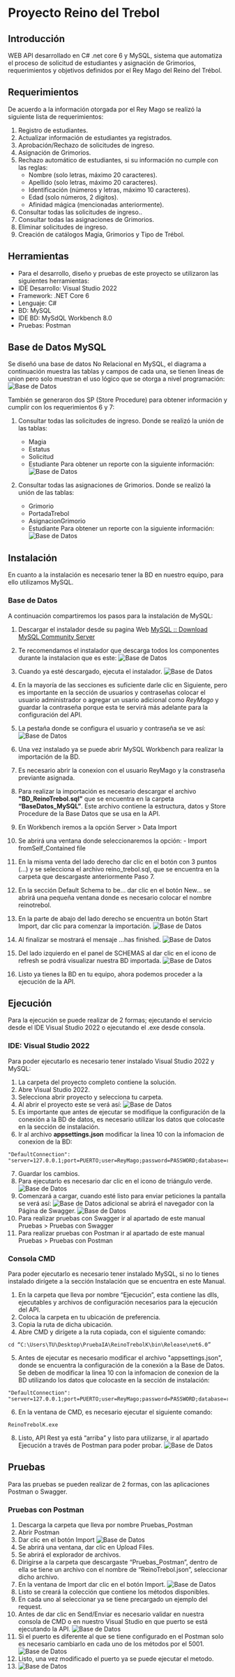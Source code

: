 # Proyecto Reino del Trebol
## Introducción
WEB API desarrollado en C# .net core 6 y MySQL, sistema que automatiza el proceso de solicitud de estudiantes y asignación de Grimorios, requerimientos y objetivos definidos por el Rey Mago del Reino del Trébol.


## Requerimientos
De acuerdo a la información otorgada por el Rey Mago se realizó la siguiente lista de requerimientos: 
1. Registro de estudiantes.
2. Actualizar información de estudiantes ya registrados.
3. Aprobación/Rechazo de solicitudes de ingreso.
4. Asignación de Grimorios.
5. Rechazo automático de estudiantes, si su información no cumple con las reglas:
    - Nombre (solo letras, máximo 20 caracteres).
    - Apellido (solo letras, máximo 20 caracteres).
    - Identificación (números y letras, máximo 10 caracteres).
    - Edad (solo números, 2 dígitos).
    - Afinidad mágica (mencionadas anteriormente).
6. Consultar todas las solicitudes de ingreso..
7. Consultar todas las asignaciones de Grimorios.
8. Eliminar solicitudes de ingreso.
9. Creación de catálogos Magia, Grimorios y Tipo de Trébol.

## Herramientas
* Para el desarrollo, diseño y pruebas de este proyecto se utilizaron las siguientes herramientas:
* IDE Desarrollo: Visual Studio 2022
* Framework: .NET Core 6
* Lenguaje: C#
* BD: MySQL
* IDE BD: MySdQL Workbench 8.0
* Pruebas: Postman

## Base de Datos MySQL
Se diseñó una base de datos No Relacional en MySQL, el diagrama a continuación muestra las tablas y campos de cada una, se tienen lineas de union pero solo muestran el uso lógico que se otorga a nivel programación:
![Base de Datos](Imagenes_readme/DBD_ReinoMagico.jpg)


También se generaron dos SP (Store Procedure) para obtener información y cumplir con los requerimientos 6 y 7:
1. Consultar todas las solicitudes de ingreso. Donde se realizó la unión de las tablas:
    - Magia
    - Estatus
    - Solicitud
    - Estudiante
Para obtener un reporte con la siguiente información:
![Base de Datos](Imagenes_readme/solicitudesSQL.JPG)

2. Consultar todas las asignaciones de Grimorios. Donde se realizó la unión de las tablas:
    - Grimorio
    - PortadaTrebol
    - AsignacionGrimorio
    - Estudiante
  Para obtener un reporte con la siguiente información:
  ![Base de Datos](Imagenes_readme/asignacionesSQL.JPG)



## Instalación
En cuanto a la instalación es necesario tener la BD en nuestro equipo, para ello utilizamos MySQL.

### Base de Datos
A continuación compartiremos los pasos para la instalación de MySQL:
1. Descargar el instalador desde su pagina Web 
[MySQL :: Download MySQL Community Server](https://dev.mysql.com/downloads/windows/installer/8.0.html)
2. Te recomendamos el instalador que descarga  todos los componentes durante la instalacion que es este:
![Base de Datos](Imagenes_readme/descargarMySQL.JPG)

3. Cuando ya esté descargado, ejecuta el instalador.
![Base de Datos](Imagenes_readme/instaladorMySQL.JPG)

4. En la mayoría de las secciones es suficiente darle clic en Siguiente, pero es importante en la sección de usuarios y contraseñas colocar el usuario administrador o agregar un usario adicional como *ReyMago* y guardar la contraseña porque esta te servirá más adelante para la configuración del API.
5. La pestaña donde se configura el usuario y contraseña se ve así:
    ![Base de Datos](Imagenes_readme/MySQL_passUser.jpeg)
6. Una vez instalado ya se puede abrir MySQL Workbench para realizar la importación de la BD.
7. Es necesario abrir la conexion con el usuario ReyMago y la constraseña previante asignada.
8. Para realizar la importación es necesario descargar el archivo **"BD_ReinoTrebol.sql"** que se encuentra en la carpeta **“BaseDatos_MySQL”**. Este archivo contiene la estructura, datos y Store Procedure de la Base Datos que se usa en la API.
9. En Workbench iremos a la opción Server > Data Import
10. Se abrirá una ventana donde seleccionaremos la opción:
        - Import fromSelf_Contained file
11. En la misma venta del lado derecho dar clic en el botón con 3 puntos (...) y se selecciona el archivo reino_trebol.sql, que se encuentra en la carpeta que descargaste anteriormente Paso 7.
12. En la sección Default Schema to be… dar clic en el botón New… se abrirá una pequeña ventana donde es necesario colocar el nombre reinotrebol.
13. En la parte de abajo del lado derecho se encuentra un botón Start Import, dar clic para comenzar la importación.
![Base de Datos](Imagenes_readme/dataImport.JPG)
14. Al finalizar se mostrará el mensaje …has finished.
![Base de Datos](Imagenes_readme/dataImportFinish.JPG)
15. Del lado izquierdo en el panel de SCHEMAS  al dar clic en el icono de refresh se podrá visualizar nuestra BD importada.
![Base de Datos](Imagenes_readme/schemasMySQL.JPG)
16. Listo ya tienes la BD en tu equipo, ahora podemos proceder a la ejecución de la API.

## Ejecución
Para la ejecución se puede realizar de 2 formas; ejecutando el servicio desde el IDE  Visual Studio 2022 o ejecutando el .exe desde consola. 

### IDE: Visual Studio 2022
Para poder ejecutarlo es necesario tener instalado Visual Studio 2022 y MySQL:
1. La carpeta del proyecto completo contiene la solución.
2. Abre Visual Studio 2022.
3. Selecciona abrir proyecto y selecciona tu carpeta.
5. Al abrir el proyecto este se verá así:
![Base de Datos](Imagenes_readme/solucionVS.JPG)
5. Es importante que antes de ejecutar se modifique la configuración de la conexión a la BD de datos, es necesario utilizar los datos que colocaste en la sección de instalación.
6. Ir al archivo **appsettings.json** modificar la linea 10 con la infomacion de conexion de la BD: 
```
"DefaultConnection": "server=127.0.0.1;port=PUERTO;user=ReyMago;password=PASSWORD;database=reinotrebol;"
```
7. Guardar los cambios.
8. Para ejecutarlo es necesario dar clic en el icono de triángulo verde.
![Base de Datos](Imagenes_readme/ejecurarVS.JPG)
9. Comenzará a cargar, cuando esté listo para enviar peticiones la pantalla se verá así:
    ![Base de Datos](Imagenes_readme/ejecucionVS.JPG)
    adicional se abrirá el navegador con la Página de Swagger.
    ![Base de Datos](Imagenes_readme/Swagger.JPG)
10. Para realizar pruebas con Swagger ir al apartado de este manual Pruebas > Pruebas con Swagger
11. Para realizar pruebas con Postman ir al apartado de este manual Pruebas > Pruebas con Postman

### Consola CMD
Para poder ejecutarlo es necesario tener instalado MySQL, si no lo tienes instalado dirígete a la sección Instalación que se encuentra en este Manual.
1. En la carpeta que lleva por nombre “Ejecución”, esta contiene las dlls, ejecutables y archivos de configuración necesarios para la ejecución del API.
2. Coloca la carpeta en tu ubicación de preferencia.
3. Copia la ruta de dicha ubicación.
4. Abre CMD y dirígete a la ruta copiada, con el siguiente comando:
```
cd “C:\Users\TU\Desktop\PruebaIA\ReinoTrebolK\bin\Release\net6.0”
```
5. Antes de ejecutar es necesario modificar el archivo "appsettings.json", donde se encuentra la configuración de la conexión a la Base de Datos. Se deben de modificar  la linea 10 con la infomacion de conexion de la BD utilizando los datos que colocaste en la sección de instalación:
```
"DefaultConnection": "server=127.0.0.1;port=PUERTO;user=ReyMago;password=PASSWORD;database=reinotrebol;"
```
6. En la ventana de CMD, es necesario ejecutar el siguiente comando:
```
ReinoTrebolK.exe
```
8. Listo, API Rest ya está “arriba” y listo para utilizarse, ir al apartado Ejecución a través de Postman para poder probar.
![Base de Datos](Imagenes_readme/cmdAPI.JPG)


## Pruebas
Para las pruebas se pueden realizar de 2 formas, con las aplicaciones Postman o Swagger.
### Pruebas con Postman
1. Descarga la carpeta que lleva por nombre Pruebas_Postman
2. Abrir Postman
3. Dar clic en el botón Import
![Base de Datos](Imagenes_readme/importPostman.JPG)
4. Se abrirá una ventana, dar clic en Upload Files.
5. Se abrirá el explorador de archivos.
6. Dirigirse a la carpeta que descargaste “Pruebas_Postman”, dentro de ella se tiene un archivo con el nombre de “ReinoTrebol.json”, seleccionar dicho archivo.
7. En la ventana de Import dar clic en el botón Import.
![Base de Datos](Imagenes_readme/importPostman2.JPG)
8. Listo se creará la colección que contiene los métodos disponibles.
9. En cada uno al seleccionar ya se tiene precargado un ejemplo del request.
10. Antes de dar clic en Send/Enviar es necesario validar en nuestra consola de CMD o en nuestro Visual Studio en que puerto se está ejecutando la API.
![Base de Datos](Imagenes_readme/puertosPostman.JPG)
11. Si el puerto es diferente al que se tiene configurado en el Postman solo es necesario cambiarlo en cada uno de los métodos por el 5001.
![Base de Datos](Imagenes_readme/puertosPostman2.JPG)
12. Listo, una vez modificado el puerto ya se puede ejecutar el metodo.
13. ![Base de Datos](Imagenes_readme/postmanEjemplo.JPG)
